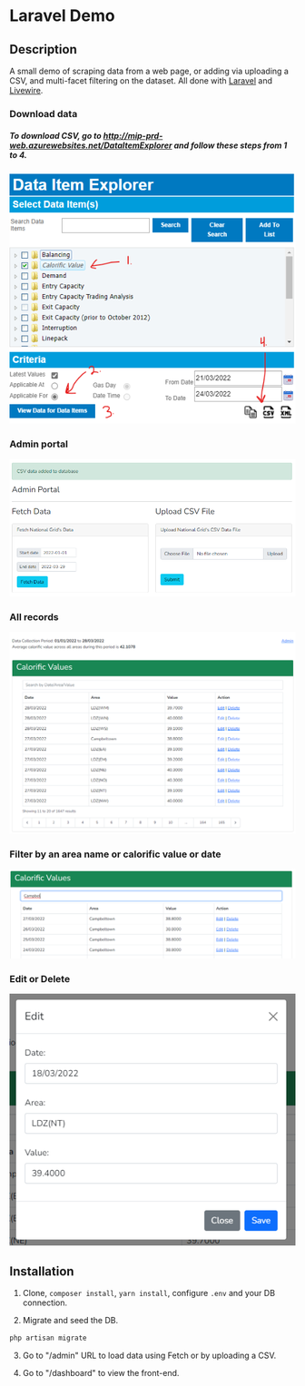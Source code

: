 # Laravel Demo

## Description

A small demo of scraping data from a web page, or adding via uploading a CSV, and multi-facet filtering on the dataset. All done with [Laravel](https://laravel.com/) and [Livewire](https://livewire-framework.com/).

### Download data
##### To download CSV, go to http://mip-prd-web.azurewebsites.net/DataItemExplorer and follow these steps from 1 to 4.
![Downloading data | Laravel Demo](public/img/help-data-download.png)

### Admin portal

![Admin Portal | Laravel Demo](public/img/admin-1.png)

### All records

![All records | Laravel Demo](public/img/dashboard-1.png)

### Filter by an area name or calorific value or date

![Filter multiple columns | Laravel Demo](public/img/dashboard-2.png)

### Edit or Delete

![Editing | Laravel Demo](public/img/dashboard-3.png)

## Installation

1. Clone, `composer install`, `yarn install`, configure `.env` and your DB connection.

2. Migrate and seed the DB.

```bash
php artisan migrate
```

3. Go to "/admin" URL to load data using Fetch or by uploading a CSV.

4. Go to "/dashboard" to view the front-end.
